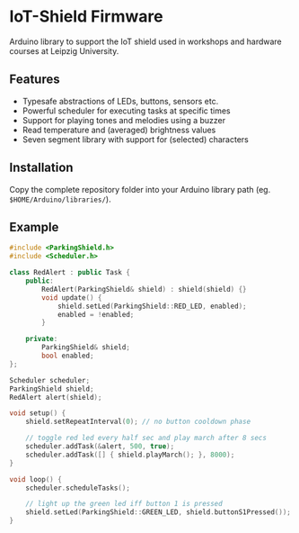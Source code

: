 # IoT-Shield Firmware

Arduino library to support the IoT shield used in workshops and hardware courses at Leipzig University.

## Features

* Typesafe abstractions of LEDs, buttons, sensors etc.
* Powerful scheduler for executing tasks at specific times
* Support for playing tones and melodies using a buzzer
* Read temperature and (averaged) brightness values
* Seven segment library with support for (selected) characters

## Installation

Copy the complete repository folder into your Arduino library path (eg. `$HOME/Arduino/libraries/`).

## Example

```cpp
#include <ParkingShield.h>
#include <Scheduler.h>

class RedAlert : public Task {
    public:
        RedAlert(ParkingShield& shield) : shield(shield) {}
        void update() {
            shield.setLed(ParkingShield::RED_LED, enabled);
            enabled = !enabled;
        }

    private:
        ParkingShield& shield;
        bool enabled;
};

Scheduler scheduler;
ParkingShield shield;
RedAlert alert(shield);

void setup() {
    shield.setRepeatInterval(0); // no button cooldown phase

    // toggle red led every half sec and play march after 8 secs
    scheduler.addTask(&alert, 500, true);
    scheduler.addTask([] { shield.playMarch(); }, 8000);
}

void loop() {
    scheduler.scheduleTasks();

    // light up the green led iff button 1 is pressed
    shield.setLed(ParkingShield::GREEN_LED, shield.buttonS1Pressed());
}
```
